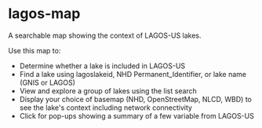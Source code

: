 # lagos-map
A searchable map showing the context of LAGOS-US lakes.

Use this map to:
* Determine whether a lake is included in LAGOS-US
* Find a lake using lagoslakeid, NHD Permanent_Identifier, or lake name (GNIS or LAGOS)
* View and explore a group of lakes using the list search
* Display your choice of basemap (NHD, OpenStreetMap, NLCD, WBD) to see the lake's context including network connectivity
* Click for pop-ups showing a summary of a few variable from LAGOS-US
